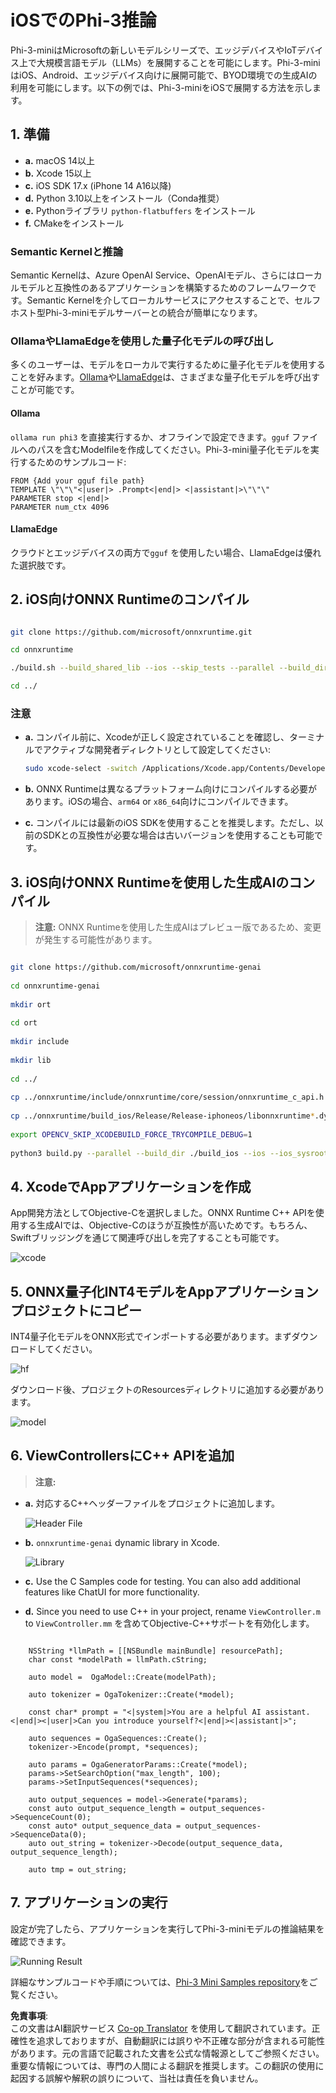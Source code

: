 <!--
CO_OP_TRANSLATOR_METADATA:
{
  "original_hash": "ffeb840575ff03dea81d2b2214f2e000",
  "translation_date": "2025-04-04T12:01:03+00:00",
  "source_file": "md\\01.Introduction\\03\\iOS_Inference.md",
  "language_code": "ja"
}
-->
# **iOSでのPhi-3推論**

Phi-3-miniはMicrosoftの新しいモデルシリーズで、エッジデバイスやIoTデバイス上で大規模言語モデル（LLMs）を展開することを可能にします。Phi-3-miniはiOS、Android、エッジデバイス向けに展開可能で、BYOD環境での生成AIの利用を可能にします。以下の例では、Phi-3-miniをiOSで展開する方法を示します。

## **1. 準備**

- **a.** macOS 14以上
- **b.** Xcode 15以上
- **c.** iOS SDK 17.x (iPhone 14 A16以降)
- **d.** Python 3.10以上をインストール（Conda推奨）
- **e.** Pythonライブラリ `python-flatbuffers` をインストール
- **f.** CMakeをインストール

### Semantic Kernelと推論

Semantic Kernelは、Azure OpenAI Service、OpenAIモデル、さらにはローカルモデルと互換性のあるアプリケーションを構築するためのフレームワークです。Semantic Kernelを介してローカルサービスにアクセスすることで、セルフホスト型Phi-3-miniモデルサーバーとの統合が簡単になります。

### OllamaやLlamaEdgeを使用した量子化モデルの呼び出し

多くのユーザーは、モデルをローカルで実行するために量子化モデルを使用することを好みます。[Ollama](https://ollama.com)や[LlamaEdge](https://llamaedge.com)は、さまざまな量子化モデルを呼び出すことが可能です。

#### **Ollama**

`ollama run phi3` を直接実行するか、オフラインで設定できます。`gguf` ファイルへのパスを含むModelfileを作成してください。Phi-3-mini量子化モデルを実行するためのサンプルコード:

```gguf
FROM {Add your gguf file path}
TEMPLATE \"\"\"<|user|> .Prompt<|end|> <|assistant|>\"\"\"
PARAMETER stop <|end|>
PARAMETER num_ctx 4096
```

#### **LlamaEdge**

クラウドとエッジデバイスの両方で`gguf` を使用したい場合、LlamaEdgeは優れた選択肢です。

## **2. iOS向けONNX Runtimeのコンパイル**

```bash

git clone https://github.com/microsoft/onnxruntime.git

cd onnxruntime

./build.sh --build_shared_lib --ios --skip_tests --parallel --build_dir ./build_ios --ios --apple_sysroot iphoneos --osx_arch arm64 --apple_deploy_target 17.5 --cmake_generator Xcode --config Release

cd ../

```

### **注意**

- **a.** コンパイル前に、Xcodeが正しく設定されていることを確認し、ターミナルでアクティブな開発者ディレクトリとして設定してください:

    ```bash
    sudo xcode-select -switch /Applications/Xcode.app/Contents/Developer
    ```

- **b.** ONNX Runtimeは異なるプラットフォーム向けにコンパイルする必要があります。iOSの場合、`arm64` or `x86_64`向けにコンパイルできます。

- **c.** コンパイルには最新のiOS SDKを使用することを推奨します。ただし、以前のSDKとの互換性が必要な場合は古いバージョンを使用することも可能です。

## **3. iOS向けONNX Runtimeを使用した生成AIのコンパイル**

> **注意:** ONNX Runtimeを使用した生成AIはプレビュー版であるため、変更が発生する可能性があります。

```bash

git clone https://github.com/microsoft/onnxruntime-genai
 
cd onnxruntime-genai
 
mkdir ort
 
cd ort
 
mkdir include
 
mkdir lib
 
cd ../
 
cp ../onnxruntime/include/onnxruntime/core/session/onnxruntime_c_api.h ort/include
 
cp ../onnxruntime/build_ios/Release/Release-iphoneos/libonnxruntime*.dylib* ort/lib
 
export OPENCV_SKIP_XCODEBUILD_FORCE_TRYCOMPILE_DEBUG=1
 
python3 build.py --parallel --build_dir ./build_ios --ios --ios_sysroot iphoneos --ios_arch arm64 --ios_deployment_target 17.5 --cmake_generator Xcode --cmake_extra_defines CMAKE_XCODE_ATTRIBUTE_CODE_SIGNING_ALLOWED=NO

```

## **4. XcodeでAppアプリケーションを作成**

App開発方法としてObjective-Cを選択しました。ONNX Runtime C++ APIを使用する生成AIでは、Objective-Cのほうが互換性が高いためです。もちろん、Swiftブリッジングを通じて関連呼び出しを完了することも可能です。

![xcode](../../../../../translated_images/xcode.6c67033ca85b703e80cc51ecaa681fbcb6ac63cc0c256705ac97bc9ca039c235.ja.png)

## **5. ONNX量子化INT4モデルをAppアプリケーションプロジェクトにコピー**

INT4量子化モデルをONNX形式でインポートする必要があります。まずダウンロードしてください。

![hf](../../../../../translated_images/hf.b99941885c6561bb3bcc0155d409e713db6d47b4252fb6991a08ffeefc0170ec.ja.png)

ダウンロード後、プロジェクトのResourcesディレクトリに追加する必要があります。

![model](../../../../../translated_images/model.f0cb932ac2c7648211fbe5341ee1aa42b77cb7f956b6d9b084afb8fbf52927c7.ja.png)

## **6. ViewControllersにC++ APIを追加**

> **注意:**

- **a.** 対応するC++ヘッダーファイルをプロジェクトに追加します。

  ![Header File](../../../../../translated_images/head.2504a93b0be166afde6729fb193ebd14c5acb00a0bb6de1939b8a175b1f630fb.ja.png)

- **b.** `onnxruntime-genai` dynamic library in Xcode.

  ![Library](../../../../../translated_images/lib.86e12a925eb07e4e71a1466fa4f3ad27097e08505d25d34e98c33005d69b6f23.ja.png)

- **c.** Use the C Samples code for testing. You can also add additional features like ChatUI for more functionality.

- **d.** Since you need to use C++ in your project, rename `ViewController.m` to `ViewController.mm` を含めてObjective-C++サポートを有効化します。

```objc

    NSString *llmPath = [[NSBundle mainBundle] resourcePath];
    char const *modelPath = llmPath.cString;

    auto model =  OgaModel::Create(modelPath);

    auto tokenizer = OgaTokenizer::Create(*model);

    const char* prompt = "<|system|>You are a helpful AI assistant.<|end|><|user|>Can you introduce yourself?<|end|><|assistant|>";

    auto sequences = OgaSequences::Create();
    tokenizer->Encode(prompt, *sequences);

    auto params = OgaGeneratorParams::Create(*model);
    params->SetSearchOption("max_length", 100);
    params->SetInputSequences(*sequences);

    auto output_sequences = model->Generate(*params);
    const auto output_sequence_length = output_sequences->SequenceCount(0);
    const auto* output_sequence_data = output_sequences->SequenceData(0);
    auto out_string = tokenizer->Decode(output_sequence_data, output_sequence_length);
    
    auto tmp = out_string;

```

## **7. アプリケーションの実行**

設定が完了したら、アプリケーションを実行してPhi-3-miniモデルの推論結果を確認できます。

![Running Result](../../../../../translated_images/result.7ebd1fe614f809d776c46475275ec72e4ab898c4ec53ae62b29315c064ca6839.ja.jpg)

詳細なサンプルコードや手順については、[Phi-3 Mini Samples repository](https://github.com/Azure-Samples/Phi-3MiniSamples/tree/main/ios)をご覧ください。

**免責事項**:  
この文書はAI翻訳サービス [Co-op Translator](https://github.com/Azure/co-op-translator) を使用して翻訳されています。正確性を追求しておりますが、自動翻訳には誤りや不正確な部分が含まれる可能性があります。元の言語で記載された文書を公式な情報源としてご参照ください。重要な情報については、専門の人間による翻訳を推奨します。この翻訳の使用に起因する誤解や解釈の誤りについて、当社は責任を負いません。